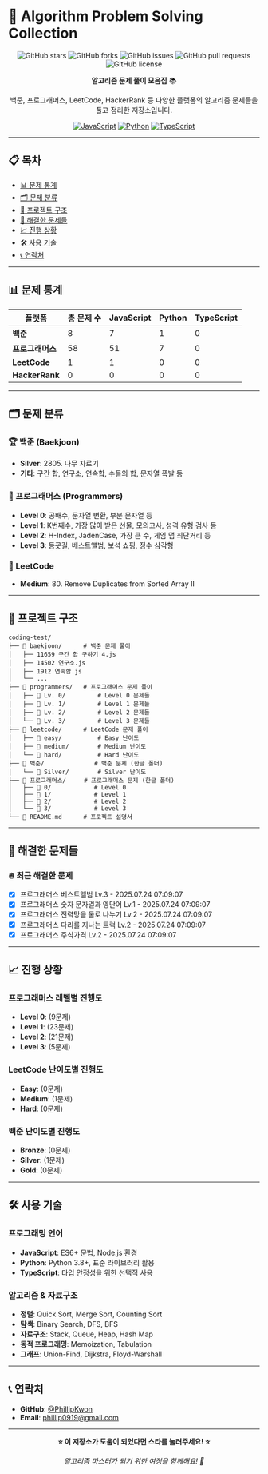 # 🚀 Algorithm Problem Solving Collection

<div align="center">

![GitHub stars](https://img.shields.io/github/stars/PhillipKwon/coding-test?style=social)
![GitHub forks](https://img.shields.io/github/forks/PhillipKwon/coding-test?style=social)
![GitHub issues](https://img.shields.io/github/issues/PhillipKwon/coding-test)
![GitHub pull requests](https://img.shields.io/github/issues-pr/PhillipKwon/coding-test)
![GitHub license](https://img.shields.io/github/license/PhillipKwon/coding-test)

**알고리즘 문제 풀이 모음집** 📚

백준, 프로그래머스, LeetCode, HackerRank 등 다양한 플랫폼의 알고리즘 문제들을 풀고 정리한 저장소입니다.

[![JavaScript](https://img.shields.io/badge/JavaScript-F7DF1E?style=for-the-badge&logo=javascript&logoColor=black)](https://developer.mozilla.org/en-US/docs/Web/JavaScript)
[![Python](https://img.shields.io/badge/Python-3776AB?style=for-the-badge&logo=python&logoColor=white)](https://www.python.org/)
[![TypeScript](https://img.shields.io/badge/TypeScript-007ACC?style=for-the-badge&logo=typescript&logoColor=white)](https://www.typescriptlang.org/)

</div>

---

## 📋 목차

- [📊 문제 통계](#-문제-통계)
- [🗂️ 문제 분류](#️-문제-분류)
- [📁 프로젝트 구조](#-프로젝트-구조)
- [🎯 해결한 문제들](#-해결한-문제들)
- [📈 진행 상황](#-진행-상황)
- [🛠️ 사용 기술](#-사용-기술)
- [📞 연락처](#-연락처)

---

## 📊 문제 통계

| 플랫폼           | 총 문제 수 | JavaScript | Python | TypeScript |
| ---------------- | ---------- | ---------- | ------ | ---------- |
| **백준**         | 8          | 7          | 1      | 0          |
| **프로그래머스** | 58         | 51         | 7     | 0          |
| **LeetCode**     | 1          | 1          | 0      | 0          |
| **HackerRank**   | 0          | 0          | 0      | 0          |
---

## 🗂️ 문제 분류

### 🏆 백준 (Baekjoon)

- **Silver**: 2805. 나무 자르기
- **기타**: 구간 합, 연구소, 연속합, 수들의 합, 문자열 폭발 등

### 💼 프로그래머스 (Programmers)

- **Level 0**: 공배수, 문자열 변환, 부분 문자열 등
- **Level 1**: K번째수, 가장 많이 받은 선물, 모의고사, 성격 유형 검사 등
- **Level 2**: H-Index, JadenCase, 가장 큰 수, 게임 맵 최단거리 등
- **Level 3**: 등굣길, 베스트앨범, 보석 쇼핑, 정수 삼각형

### 🌟 LeetCode

- **Medium**: 80. Remove Duplicates from Sorted Array II

---

## 📁 프로젝트 구조

```
coding-test/
├── 📁 baekjoon/      # 백준 문제 풀이
│   ├── 11659 구간 합 구하기 4.js
│   ├── 14502 연구소.js
│   ├── 1912 연속합.js
│   └── ...
├── 📁 programmers/   # 프로그래머스 문제 풀이
│   ├── 📁 Lv. 0/         # Level 0 문제들
│   ├── 📁 Lv. 1/         # Level 1 문제들
│   ├── 📁 Lv. 2/         # Level 2 문제들
│   └── 📁 Lv. 3/         # Level 3 문제들
├── 📁 leetcode/      # LeetCode 문제 풀이
│   ├── 📁 easy/          # Easy 난이도
│   ├── 📁 medium/        # Medium 난이도
│   └── 📁 hard/          # Hard 난이도
├── 📁 백준/              # 백준 문제 (한글 폴더)
│   └── 📁 Silver/        # Silver 난이도
├── 📁 프로그래머스/     # 프로그래머스 문제 (한글 폴더)
│   ├── 📁 0/            # Level 0
│   ├── 📁 1/            # Level 1
│   ├── 📁 2/            # Level 2
│   └── 📁 3/            # Level 3
└── 📄 README.md      # 프로젝트 설명서
```

---

## 🎯 해결한 문제들

### 🔥 최근 해결한 문제
- [x] 프로그래머스 베스트앨범 Lv.3 - 2025.07.24 07:09:07
- [x] 프로그래머스 숫자 문자열과 영단어 Lv.1 - 2025.07.24 07:09:07
- [x] 프로그래머스 전력망을 둘로 나누기 Lv.2 - 2025.07.24 07:09:07
- [x] 프로그래머스 다리를 지나는 트럭 Lv.2 - 2025.07.24 07:09:07
- [x] 프로그래머스 주식가격 Lv.2 - 2025.07.24 07:09:07

---

## 📈 진행 상황

### 프로그래머스 레벨별 진행도
- **Level 0**: (9문제)
- **Level 1**: (23문제)  
- **Level 2**: (21문제)
- **Level 3**: (5문제)

### LeetCode 난이도별 진행도
- **Easy**: (0문제)
- **Medium**: (1문제)
- **Hard**: (0문제)

### 백준 난이도별 진행도
- **Bronze**: (0문제)
- **Silver**: (1문제)
- **Gold**: (0문제)

---

## 🛠️ 사용 기술

### 프로그래밍 언어

- **JavaScript**: ES6+ 문법, Node.js 환경
- **Python**: Python 3.8+, 표준 라이브러리 활용
- **TypeScript**: 타입 안정성을 위한 선택적 사용

### 알고리즘 & 자료구조

- **정렬**: Quick Sort, Merge Sort, Counting Sort
- **탐색**: Binary Search, DFS, BFS
- **자료구조**: Stack, Queue, Heap, Hash Map
- **동적 프로그래밍**: Memoization, Tabulation
- **그래프**: Union-Find, Dijkstra, Floyd-Warshall

---

## 📞 연락처

- **GitHub**: [@PhillipKwon](https://github.com/PhillipKwon)
- **Email**: phillip0919@gmail.com

---

<div align="center">

**⭐ 이 저장소가 도움이 되었다면 스타를 눌러주세요! ⭐**

_알고리즘 마스터가 되기 위한 여정을 함께해요! 🚀_

</div>
